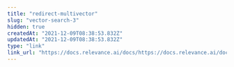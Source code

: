 ```yaml
---
title: "redirect-multivector"
slug: "vector-search-3"
hidden: true
createdAt: "2021-12-09T08:38:53.832Z"
updatedAt: "2021-12-09T08:38:53.832Z"
type: "link"
link_url: "https://docs.relevance.ai/docs/https://docs.relevance.ai/docs/vector-search-3"
---
```

